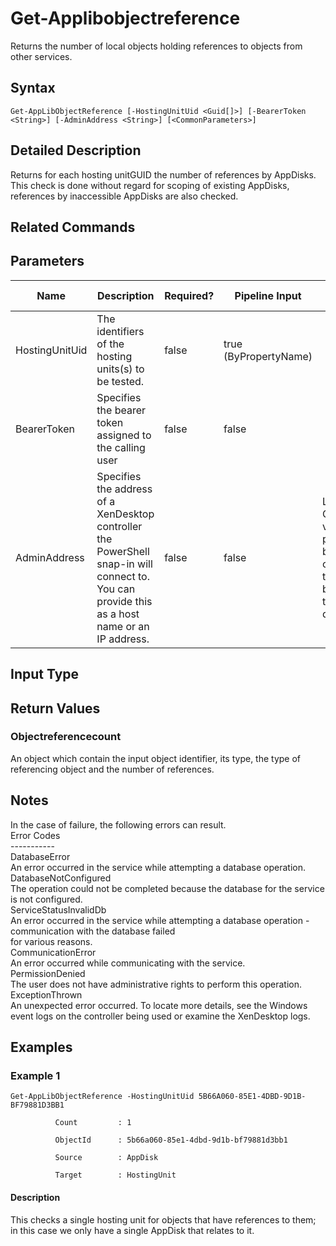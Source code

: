 ﻿
# Get-Applibobjectreference
Returns the number of local objects holding references to objects from other services.
## Syntax
```
Get-AppLibObjectReference [-HostingUnitUid <Guid[]>] [-BearerToken <String>] [-AdminAddress <String>] [<CommonParameters>]
```
## Detailed Description
Returns for each hosting unitGUID the number of references by AppDisks. This check is done without regard for scoping of existing AppDisks, references by inaccessible AppDisks are also checked.


## Related Commands

## Parameters
| Name   | Description | Required? | Pipeline Input | Default Value |
| --- | --- | --- | --- | --- |
| HostingUnitUid | The identifiers of the hosting units(s) to be tested. | false | true (ByPropertyName) |  |
| BearerToken | Specifies the bearer token assigned to the calling user | false | false |  |
| AdminAddress | Specifies the address of a XenDesktop controller the PowerShell snap-in will connect to. You can provide this as a host name or an IP address. | false | false | Localhost. Once a value is provided by any cmdlet, this value becomes the default. |

## Input Type

### 

## Return Values

### Objectreferencecount
An object which contain the input object identifier, its type, the type of referencing object and the number of references.
## Notes
In the case of failure, the following errors can result.<br>    Error Codes<br>    -----------<br>    DatabaseError<br>    An error occurred in the service while attempting a database operation.<br>    DatabaseNotConfigured<br>    The operation could not be completed because the database for the service is not configured.<br>    ServiceStatusInvalidDb<br>    An error occurred in the service while attempting a database operation - communication with the database failed<br>    for various reasons.<br>    CommunicationError<br>    An error occurred while communicating with the service.<br>    PermissionDenied<br>    The user does not have administrative rights to perform this operation.<br>    ExceptionThrown<br>    An unexpected error occurred.  To locate more details, see the Windows event logs on the controller being used or examine the XenDesktop logs.
## Examples

### Example 1
```
Get-AppLibObjectReference -HostingUnitUid 5B66A060-85E1-4DBD-9D1B-BF79881D3BB1

          Count         : 1

          ObjectId      : 5b66a060-85e1-4dbd-9d1b-bf79881d3bb1

          Source        : AppDisk

          Target        : HostingUnit
```
#### Description
This checks a single hosting unit for objects that have references to them; in this case we only have a single AppDisk that relates to it.
